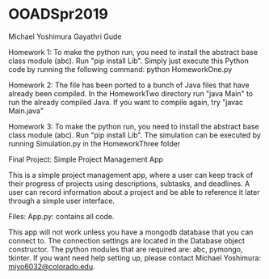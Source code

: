 # OOADSpr2019

Michael Yoshimura
Gayathri Gude

Homework 1:
To make the python run, you need to install the abstract base class module (abc). Run "pip install Lib". 
Simply just execute this Python code by running the following command: python HomeworkOne.py

Homework 2: 
The file has been ported to a bunch of Java files that have already been compiled. In the HomeworkTwo directory run "java Main" to run the already compiled Java. If you want to compile again, try "javac Main.java"

Homework 3:
To make the python run, you need to install the abstract base class module (abc). Run "pip install Lib". 
The simulation can be executed by running Simulation.py in the HomeworkThree folder

Final Project: Simple Project Management App

This is a simple project management app, where a user can keep track of their progress of projects using descriptions, subtasks, and deadlines. A user can record information about a project and be able to reference it later through a simple user interface.

Files:
App.py: contains all code.

This app will not work unless you have a mongodb database that you can connect to. The connection settings are located in the
Database object constructor. The python modules that are required are: abc, pymongo, tkinter. If you want need help setting up, 
please contact Michael Yoshimura: miyo6032@colorado.edu.